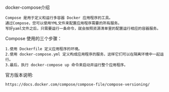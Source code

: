 
docker-compose介绍

```
Compose 是用于定义和运行多容器 Docker 应用程序的工具。
通过Compose，您可以使用YML文件来配置应用程序需要的所有服务。
写好yaml文件之后，只需要运行一条命令，就会按照资源清单里的配置运行相应的容器服务。
```

Compose 使用的三个步骤：

```
1.使用 Dockerfile 定义应用程序的环境。
2.使用 docker-compose.yml 定义构成应用程序的服务，这样它们可以在隔离环境中一起运行。
3.最后，执行 docker-compose up 命令来启动并运行整个应用程序。
```

官方版本说明:

```
https://docs.docker.com/compose/compose-file/compose-versioning/
```



